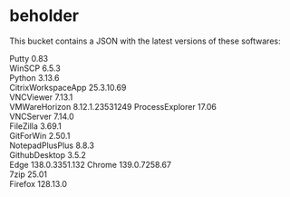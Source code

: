 # beholder
This bucket contains a JSON with the latest versions of these softwares:

Putty              0.83           
WinSCP             6.5.3          
Python             3.13.6         
CitrixWorkspaceApp 25.3.10.69     
VNCViewer          7.13.1         
VMWareHorizon      8.12.1.23531249
ProcessExplorer    17.06          
VNCServer          7.14.0         
FileZilla          3.69.1         
GitForWin          2.50.1         
NotepadPlusPlus    8.8.3          
GithubDesktop      3.5.2          
Edge               138.0.3351.132 
Chrome             139.0.7258.67  
7zip               25.01          
Firefox            128.13.0         




